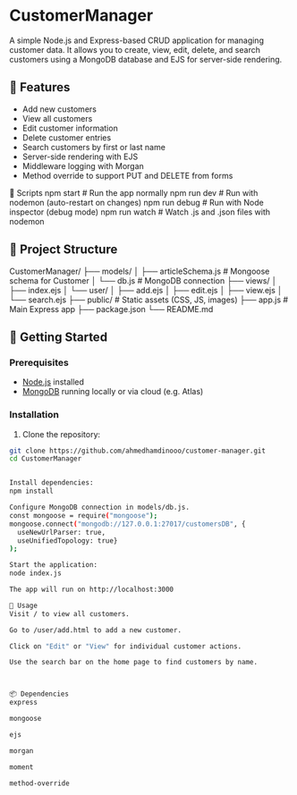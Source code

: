 # CustomerManager

A simple Node.js and Express-based CRUD application for managing customer data. It allows you to create, view, edit, delete, and search customers using a MongoDB database and EJS for server-side rendering.

## 🔧 Features

- Add new customers
- View all customers
- Edit customer information
- Delete customer entries
- Search customers by first or last name
- Server-side rendering with EJS
- Middleware logging with Morgan
- Method override to support PUT and DELETE from forms


📜 Scripts
npm start        # Run the app normally
npm run dev      # Run with nodemon (auto-restart on changes)
npm run debug    # Run with Node inspector (debug mode)
npm run watch    # Watch .js and .json files with nodemon

## 📁 Project Structure
CustomerManager/
├── models/
│ ├── articleSchema.js # Mongoose schema for Customer
│ └── db.js # MongoDB connection
├── views/
│ ├── index.ejs
│ └── user/
│ ├── add.ejs
│ ├── edit.ejs
│ ├── view.ejs
│ └── search.ejs
├── public/ # Static assets (CSS, JS, images)
├── app.js # Main Express app
├── package.json
└── README.md

## 🚀 Getting Started

### Prerequisites

- [Node.js](https://nodejs.org/) installed
- [MongoDB](https://www.mongodb.com/) running locally or via cloud (e.g. Atlas)

### Installation

1. Clone the repository:

```bash
git clone https://github.com/ahmedhamdinooo/customer-manager.git
cd CustomerManager


Install dependencies:
npm install

Configure MongoDB connection in models/db.js.
const mongoose = require("mongoose");
mongoose.connect("mongodb://127.0.0.1:27017/customersDB", {
  useNewUrlParser: true,
  useUnifiedTopology: true}
);

Start the application:
node index.js

The app will run on http://localhost:3000

🧪 Usage
Visit / to view all customers.

Go to /user/add.html to add a new customer.

Click on "Edit" or "View" for individual customer actions.

Use the search bar on the home page to find customers by name.



📦 Dependencies
express

mongoose

ejs

morgan

moment

method-override





